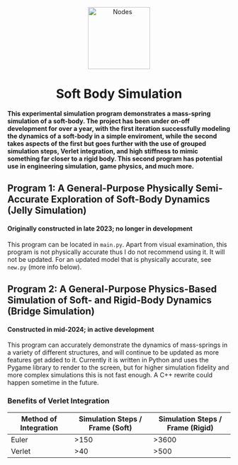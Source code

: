 <p align="center">
  <img alt="Nodes" src="https://i.ibb.co/5cB2TZK/mesh2.png" width="140px" />
  <h1 align="center">Soft Body Simulation</h1>
</p>

**This experimental simulation program demonstrates a mass-spring simulation of a soft-body. The project has been under on-off development for over a year, with the first iteration successfully modeling the dynamics of a soft-body in a simple enviroment, while the second takes aspects of the first but goes further with the use of grouped simulation steps, Verlet integration, and high stiffness to mimic something far closer to a rigid body. This second program has potential use in engineering simulation, game physics, and much more.**

## Program 1: A General-Purpose Physically Semi-Accurate Exploration of Soft-Body Dynamics (Jelly Simulation)
#### Originally constructed in late 2023; no longer in development
This program can be located in `main.py`. Apart from visual examination, this program is not physically accurate thus I do not recommend using it. It will not be updated. For an updated model that is physically accurate, see `new.py` (more info below).

## Program 2: A General-Purpose Physics-Based Simulation of Soft- and Rigid-Body Dynamics (Bridge Simulation)
#### Constructed in mid-2024; in active development
This program can accurately demonstrate the dynamics of mass-springs in a variety of different structures, and will continue to be updated as more features get added to it. Currently it is written in Python and uses the Pygame library to render to the screen, but for higher simulation fidelity and more complex simulations this is not fast enough. A C++ rewrite could happen sometime in the future.

### Benefits of Verlet Integration
| Method of Integration | Simulation Steps / Frame (Soft) | Simulation Steps / Frame (Rigid) |
|-----------------------|---------------------------------|----------------------------------|
| Euler                 | >150                            | >3600                            |
| Verlet                | >40                             | >500                             |